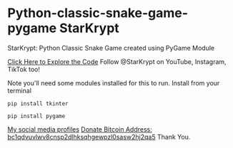 # Python-classic-snake-game-pygame StarKrypt
StarKrypt: Python Classic Snake Game created using PyGame Module

[Click Here to Explore the Code](https://github.com/StarKrypt/python-classic-snake-game-pygame/blob/main/main_snake.py)
Follow @StarKrypt on YouTube, Instagram, TikTok too!

Note you'll need some modules installed for this to run.
Install from your terminal
```
pip install tkinter
```

```
pip install pygame
```

[My social media profiles](https://beacons.ai/StarKrypt)
[Donate Bitcoin Address: bc1qdvuvlwv8cnsp2dlhksqhgewpzl0sasw2hj2qa5](Bitcoin:bc1qdvuvlwv8cnsp2dlhksqhgewpzl0sasw2hj2qa5)
Thank You.
